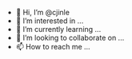 - 👋 Hi, I’m @cjinle
- 👀 I’m interested in ...
- 🌱 I’m currently learning ...
- 💞️ I’m looking to collaborate on ...
- 📫 How to reach me ...

<!---
cjinle/cjinle is a ✨ special ✨ repository because its `README.md` (this file) appears on your GitHub profile.
You can click the Preview link to take a look at your changes.
--->
